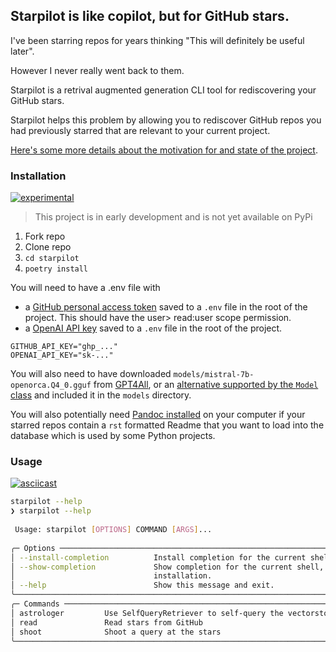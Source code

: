 ## Starpilot is like copilot, but for GitHub stars.

I've been starring repos for years thinking "This will definitely be useful later".

However I never really went back to them. 

Starpilot is a retrival augmented generation CLI tool for rediscovering your GitHub stars. 

Starpilot helps this problem by allowing you to rediscover GitHub repos you had previously starred that are relevant to your current project.

[Here's some more details about the motivation for and state of the project](https://dev.to/daveparr/copilot-for-your-github-stars-1cep).


### Installation

[![experimental](http://badges.github.io/stability-badges/dist/experimental.svg)](http://github.com/badges/stability-badges)

> This project is in early development and is not yet available on PyPi

1. Fork repo
1. Clone repo
1. `cd starpilot`
1. `poetry install`

You will need to have a .env file with
- a [GitHub personal access token](https://docs.github.com/en/github/authenticating-to-github/creating-a-personal-access-token) saved to a `.env` file in the root of the project. This should have the user> read:user scope permission.
- a [OpenAI API key](https://platform.openai.com/api-keys) saved to a `.env` file in the root of the project.

```
GITHUB_API_KEY="ghp_..."
OPENAI_API_KEY="sk-..."
```

You will also need to have downloaded `models/mistral-7b-openorca.Q4_0.gguf` from [GPT4All](https://gpt4all.io/index.html), or an [alternative supported by the `Model` class](https://github.com/DaveParr/starpilot/blob/main/starpilot/main.py#L144) and included it in the `models` directory.


You will also potentially need [Pandoc installed](https://pandoc.org/installing.html) on your computer if your starred repos contain a `rst` formatted Readme that you want to load into the database which is used by some Python projects. 

### Usage

[![asciicast](https://asciinema.org/a/622351.svg)](https://asciinema.org/a/622351)

``` bash
starpilot --help
❯ starpilot --help
                                                                                                            
 Usage: starpilot [OPTIONS] COMMAND [ARGS]...                                                               
                                                                                                            
╭─ Options ────────────────────────────────────────────────────────────────────────────────────────────────╮
│ --install-completion          Install completion for the current shell.                                  │
│ --show-completion             Show completion for the current shell, to copy it or customize the         │
│                               installation.                                                              │
│ --help                        Show this message and exit.                                                │
╰──────────────────────────────────────────────────────────────────────────────────────────────────────────╯
╭─ Commands ───────────────────────────────────────────────────────────────────────────────────────────────╮
│ astrologer         Use SelfQueryRetriever to self-query the vectorstore                                  │
│ read               Read stars from GitHub                                                                │
│ shoot              Shoot a query at the stars                                                            │
╰──────────────────────────────────────────────────────────────────────────────────────────────────────────╯


```
